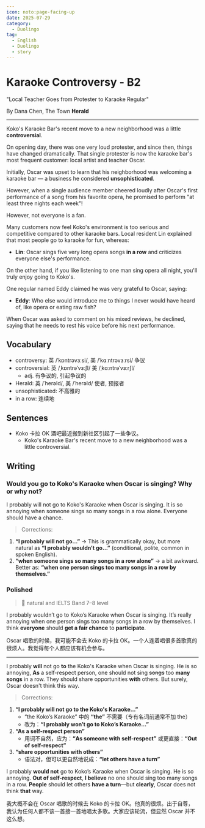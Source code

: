 ```yaml
---
icon: noto:page-facing-up
date: 2025-07-29
category:
  - Duolingo
tag:
  - English
  - Duolingo
  - story
---
```


# Karaoke Controversy - B2

"Local Teacher Goes from Protester to Karaoke Regular"

By Dana Chen, The Town **Herald**

---

Koko's Karaoke Bar's recent move to a new neighborhood was a little **controversial**.

On opening day, there was one very loud protester, and since then, things have changed dramatically. That single protester is now the karaoke bar's most frequent customer: local artist and teacher Oscar.

Initially, Oscar was upset to learn that his neighborhood was welcoming a karaoke bar — a business he considered **unsophisticated**.

However, when a single audience member cheered loudly after Oscar's first performance of a song from his favorite opera, he promised to perform "at least three nights each week"!

However, not everyone is a fan.

Many customers now feel Koko's environment is too serious and competitive compared to other karaoke bars. Local resident Lin explained that most people go to karaoke for fun, whereas:

- **Lin**: Oscar sings five very long opera songs **in a row** and criticizes everyone else's performance.

On the other hand, if you like listening to one man sing opera all night, you'll truly enjoy going to Koko's.

One regular named Eddy claimed he was very grateful to Oscar, saying:

- **Eddy**: Who else would introduce me to things I never would have heard of, like opera or eating raw fish?

When Oscar was asked to comment on his mixed reviews, he declined, saying that he needs to rest his voice before his next performance.

## Vocabulary

- controversy: 英 /ˈkɒntrəvɜːsi/, 美 /ˈkɑːntrəvɜːrsi/ 争议
- controversial: 英 /ˌkɒntrəˈvɜːʃl/ 美 /ˌkɑːntrəˈvɜːrʃl/
  - adj. 有争议的, 引起争议的
- Herald: 英 /ˈherəld/, 美 /ˈherəld/ 使者, 预报者
- unsophisticated: 不高雅的
- in a row: 连续地

## Sentences

- Koko 卡拉 OK 酒吧最近搬到新社区引起了一些争议。
  - Koko's Karaoke Bar's recent move to a new neighborhood was a little controversial.

## Writing

### Would you go to Koko's Karaoke when Oscar is singing? Why or why not?

I probably will not go to Koko's Karaoke when Oscar is singing. It is so annoying when someone sings so many songs in a row alone. Everyone should have a chance.

> Corrections:

1. **“I probably will not go…”** → This is grammatically okay, but more natural as **“I probably wouldn’t go…”** (conditional, polite, common in spoken English).
2. **“when someone sings so many songs in a row alone”** → a bit awkward. Better as: **“when one person sings too many songs in a row by themselves.”**

### Polished

> 🌟 natural and IELTS Band 7–8 level

I probably wouldn’t go to Koko’s Karaoke when Oscar is singing. It’s really annoying when one person sings too many songs in a row by themselves. I think **everyone** should **get a fair chance** to **participate**.

Oscar 唱歌的时候，我可能不会去 Koko 的卡拉 OK。一个人连着唱很多首歌真的很烦人。我觉得每个人都应该有机会参与。

---

I probably **will** not go **to** the Koko's Karaoke when Oscar is singing. He is so annoying, **As** a self-respect person, one should not sing ~~songs~~ too **many songs** in a row. They should share opportunities **with** others. But surely, Oscar doesn't think this way.

> Corrections:

1. **“I probably will not go to the Koko's Karaoke…”**
   - “the Koko’s Karaoke” 中的 **“the”** 不需要（专有名词前通常不加 the）
   - 改为：**“I probably won’t go to Koko’s Karaoke…”**
2. **“As a self-respect person”**
   - 用词不自然，应为：**“As someone with self-respect”** 或更直接：**“Out of self-respect”**
3. **“share opportunities with others”**
   - 语法对，但可以更自然地说成：**“let others have a turn”**

I probably **would not** go to Koko’s Karaoke when Oscar is singing. He is so annoying. **Out of self-respect**, **I believe** no one should sing too many songs in a row. **People** should let others **have a turn**—but **clearly**, Oscar does not think **that** way.

我大概不会在 Oscar 唱歌的时候去 Koko 的卡拉 OK。他真的很烦。出于自尊，我认为任何人都不该一首接一首地唱太多歌。大家应该轮流，但显然 Oscar 并不这么想。
